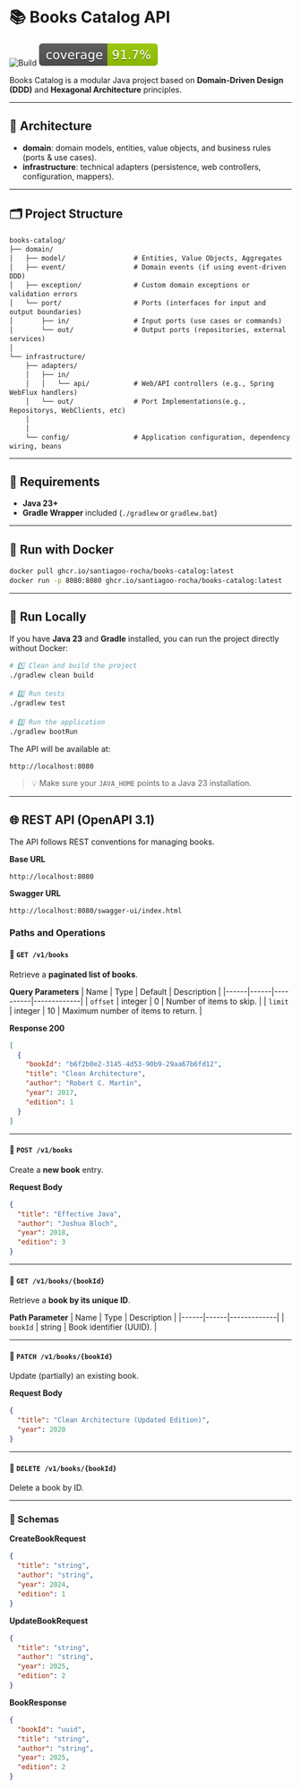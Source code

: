 # 📚 Books Catalog API

![Build](https://github.com/santiagoo-rocha/books-catalog/actions/workflows/ci.yml/badge.svg)
![Coverage](.github/badges/jacoco.svg)

Books Catalog is a modular Java project based on **Domain-Driven Design (DDD)** and **Hexagonal Architecture** principles.

---

## 🧩 Architecture

- **domain**: domain models, entities, value objects, and business rules (ports & use cases).
- **infrastructure**: technical adapters (persistence, web controllers, configuration, mappers).

---

## 🗂 Project Structure

```
books-catalog/
├── domain/
│   ├── model/                 # Entities, Value Objects, Aggregates
│   ├── event/                 # Domain events (if using event-driven DDD)
│   ├── exception/             # Custom domain exceptions or validation errors
│   └── port/                  # Ports (interfaces for input and output boundaries)
│       ├── in/                # Input ports (use cases or commands)
│       └── out/               # Output ports (repositories, external services)
│
└── infrastructure/
    ├── adapters/
    │   ├── in/                
    │   │   └── api/           # Web/API controllers (e.g., Spring WebFlux handlers)    
    │   └── out/               # Port Implementations(e.g., Repositorys, WebClients, etc)
    │               
    │
    └── config/                # Application configuration, dependency wiring, beans

```

---

## 🚀 Requirements

- **Java 23+**
- **Gradle Wrapper** included (`./gradlew` or `gradlew.bat`)

---
## 🐳 Run with Docker

```bash
docker pull ghcr.io/santiagoo-rocha/books-catalog:latest
docker run -p 8080:8080 ghcr.io/santiagoo-rocha/books-catalog:latest
```
---
## 🧪 Run Locally

If you have **Java 23** and **Gradle** installed, you can run the project directly without Docker:

```bash
# 1️⃣ Clean and build the project
./gradlew clean build

# 2️⃣ Run tests
./gradlew test

# 3️⃣ Run the application
./gradlew bootRun
```

The API will be available at:
```
http://localhost:8080
```

> 💡 Make sure your `JAVA_HOME` points to a Java 23 installation.
---

## 🌐 REST API (OpenAPI 3.1)

The API follows REST conventions for managing books.

**Base URL**
```
http://localhost:8080
```

**Swagger URL**
```
http://localhost:8080/swagger-ui/index.html
```

### Paths and Operations

#### 🔹 `GET /v1/books`
Retrieve a **paginated list of books**.

**Query Parameters**
| Name | Type | Default | Description |
|------|------|----------|-------------|
| `offset` | integer | 0 | Number of items to skip. |
| `limit` | integer | 10 | Maximum number of items to return. |

**Response 200**
```json
[
  {
    "bookId": "b6f2b0e2-3145-4d53-90b9-29aa67b6fd12",
    "title": "Clean Architecture",
    "author": "Robert C. Martin",
    "year": 2017,
    "edition": 1
  }
]
```

---

#### 🔹 `POST /v1/books`
Create a **new book** entry.

**Request Body**
```json
{
  "title": "Effective Java",
  "author": "Joshua Bloch",
  "year": 2018,
  "edition": 3
}
```

---

#### 🔹 `GET /v1/books/{bookId}`
Retrieve a **book by its unique ID**.

**Path Parameter**
| Name | Type | Description |
|------|------|-------------|
| `bookId` | string | Book identifier (UUID). |

---

#### 🔹 `PATCH /v1/books/{bookId}`
Update (partially) an existing book.

**Request Body**
```json
{
  "title": "Clean Architecture (Updated Edition)",
  "year": 2020
}
```

---

#### 🔹 `DELETE /v1/books/{bookId}`
Delete a book by ID.

---

### 📘 Schemas

**CreateBookRequest**
```json
{
  "title": "string",
  "author": "string",
  "year": 2024,
  "edition": 1
}
```

**UpdateBookRequest**
```json
{
  "title": "string",
  "author": "string",
  "year": 2025,
  "edition": 2
}
```

**BookResponse**
```json
{
  "bookId": "uuid",
  "title": "string",
  "author": "string",
  "year": 2025,
  "edition": 2
}
```
